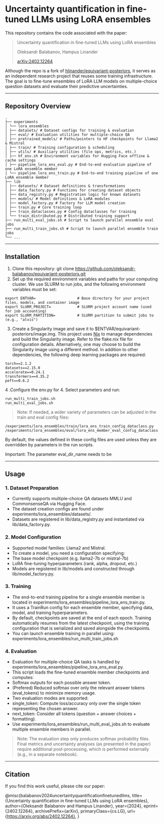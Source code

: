 # Uncertainty quantification in fine-tuned LLMs using LoRA ensembles

This repository contains the code associated with the paper:

> Uncertainty quantification in fine-tuned LLMs using LoRA ensembles
> 
> Oleksandr Balabanov, Hampus Linander
> 
> [arXiv:2402.12264](https://arxiv.org/abs/2402.12264)

Although the repo is a fork of [hlinander/equivariant-posteriors](https://github.com/hlinander/equivariant-posteriors), it serves as an independent research project that reuses some training infrastructure. The goal is to fine-tune ensembles of LoRA LLM models on multiple-choice question datasets and evaluate their predictive uncertainties.

---

## Repository Overview

```
.
├── experiments
│ └── lora_ensembles
│ ├── datasets/ # Dataset configs for training & evaluation
│ ├── eval/ # Evaluation utilities for multiple-choice QA
│ ├── pretrained_models/ # Paths/pointers to HF checkpoints for Llama2 & Mistral
│ ├── train/ # Training configuration & scheduling
│ ├── utils/ # Auxiliary utilities (file ops, metrics, etc.)
│ ├── hf_env.sh # Environment variables for Hugging Face offline & cache settings 
│ ├── pipeline_lora_ens_eval.py # End-to-end evaluation pipeline of one LoRA ensemble member 
│ └── pipeline_lora_ens_train.py # End-to-end training pipeline of one LoRA ensemble member 
├── lib
│ ├── datasets/ # Dataset definitions & transformations
│ ├── data_factory.py # Functions for creating dataset objects
│ ├── data_registry.py # Registration logic for known datasets
│ ├── models/ # Model definitions & LoRA modules
│ ├── model_factory.py # Factory for LLM model creation
│ ├── train.py # Core training loop
│ ├── train_dataclasses.py # Config dataclasses for training
│ └── train_distributed.py # Distributed training support
├── run_multi_eval_jobs.sh # Script to launch parallel ensemble eval jobs
├── run_multi_train_jobs.sh # Script to launch parallel ensemble train jobs
└── ...
```
---

## Installation
1. Clone this repository: git clone https://github.com/oleksandr-balabanov/equivariant-posteriors.git
2. Set up the required environment variables and paths for your computing cluster.
We use SLURM to run jobs, and the following environment variables must be set:
```
export ENTVAR=                   # Base directory for your project files, models, and container image
export SLURM_PROJECT=            # SLURM project account name (used for job accounting)
export SLURM_PARTITION=          # SLURM partition to submit jobs to (e.g., "alvis")
```
3. Create a Singularity image and save it to $ENTVAR/equivariant-posteriors/image.img. This project uses [Nix](https://nixos.org/) to manage dependencies and build the Singularity image. Refer to the flake.nix file for configuration details. Alternatively, one may choose to build the Singularity image using a different method. In addition to other dependencies, the following deep learning packages are required:
```
torch==2.1.2
datasets==2.15.0
accelerate==0.24.1
transformers==4.35.2
peft==0.6.2
```
4 .Configure the env.py for 
4. Select parameters and run:
```
run_multi_train_jobs.sh
run_multi_eval_jobs.sh
```
> Note: If needed, a wider variety of parameters can be adjusted in the train and eval config files:
```
/experiments/lora_ensembles/train/lora_ens_train_config_dataclass.py
/experiments/lora_ensembles/eval/lora_ens_member_eval_config_dataclass.py
```
By default, the values defined in these config files are used unless they are overridden by parameters in the run scripts.

Important: The parameter eval_dir_name needs to be 

---

## Usage

### 1. Dataset Preparation
- Currently supports multiple-choice QA datasets MMLU and CommonsenseQA via Hugging Face.
- The dataset creation configs are found under experiments/lora_ensembles/datasets/.
- Datasets are registered in lib/data_registry.py and instantiated via lib/data_factory.py.

### 2. Model Configuration
- Supported model families: Llama2 and Mistral.
- To create a model, you need a configuration specifying:
 - The base model checkpoint (e.g. llama2-7b or mistral-7b)
 - LoRA fine-tuning hyperparameters (rank, alpha, dropout, etc.)
- Models are registered in lib/models and constructed through lib/model_factory.py.

### 3. Training
- The end-to-end training pipeline for a single ensemble member is located in experiments/lora_ensembles/pipeline_lora_ens_train.py.
- It uses a TrainRun config for each ensemble member, specifying data, model, and training hyperparameters.
- By default, checkpoints are saved at the end of each epoch. Training automatically resumes from the latest checkpoint, using the training configuration that is serialized and saved alongside the checkpoints.
- You can launch ensemble training in parallel using: experiments/lora_ensembles/run_multi_train_jobs.sh 

### 4. Evaluation
- Evaluation for multiple-choice QA tasks is handled by experiments/lora_ensembles/pipeline_lora_ens_eval.py.
- This script loads the fine-tuned ensemble member checkpoints and computes:
 - Softmax outputs for each possible answer token.
 - (Prefered) Reduced softmax over only the relevant answer tokens (eval_tokens) to minimize memory usage.
- Two evaluation modes are supported:
 - single_token: Compute loss/accuracy only over the single token representing the chosen answer.
 - next_token: Consider all tokens (question + answer choices + formatting).
- Use experiments/lora_ensembles/run_multi_eval_jobs.sh to evaluate multiple ensemble members in parallel.

> Note: The evaluation step only produces softmax probability files. Final metrics and uncertainty analyses (as presented in the paper) require additional post-processing, which is performed externally (e.g., in a separate notebook).

---

## Citation
If you find this work useful, please cite our paper:

@misc{balabanov2024uncertaintyquantificationfinetunedllms,
      title={Uncertainty quantification in fine-tuned LLMs using LoRA ensembles}, 
      author={Oleksandr Balabanov and Hampus Linander},
      year={2024},
      eprint={2402.12264},
      archivePrefix={arXiv},
      primaryClass={cs.LG},
      url={https://arxiv.org/abs/2402.12264}, 
}
